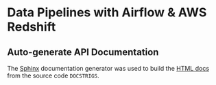 # Data Pipelines with Airflow & AWS Redshift

## Auto-generate API Documentation

The [Sphinx](https://www.sphinx-doc.org) documentation generator was used to build the [HTML docs](http://htmlpreview.github.io/?https://github.com/rodrigoalvamat/certification-dataeng-airflow/blob/main/docs/build/html/index.html) from the source code ```DOCSTRIGS```.